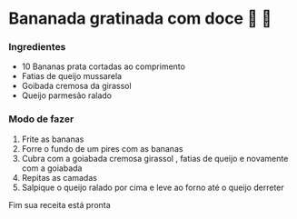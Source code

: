 # Bananada gratinada com doce :banana: :candy:

### Ingredientes

- 10 Bananas prata cortadas ao comprimento 
- Fatias de queijo mussarela
- Goibada cremosa da girassol
- Queijo parmesão ralado

### Modo de fazer

1. Frite as bananas
2. Forre o fundo de um pires com as bananas
3. Cubra com a goiabada cremosa girassol , fatias de queijo e novamente com a goiabada
4. Repitas as camadas
5. Salpique o queijo ralado por cima e leve ao forno até o queijo derreter

Fim sua receita está pronta 